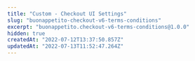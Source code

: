 ```yaml
---
title: "Custom - Checkout UI Settings"
slug: "buonappetito-checkout-v6-terms-conditions"
excerpt: "buonappetito.checkout-v6-terms-conditions@1.0.0"
hidden: true
createdAt: "2022-07-12T13:37:50.857Z"
updatedAt: "2022-07-13T11:52:47.264Z"
---
```

